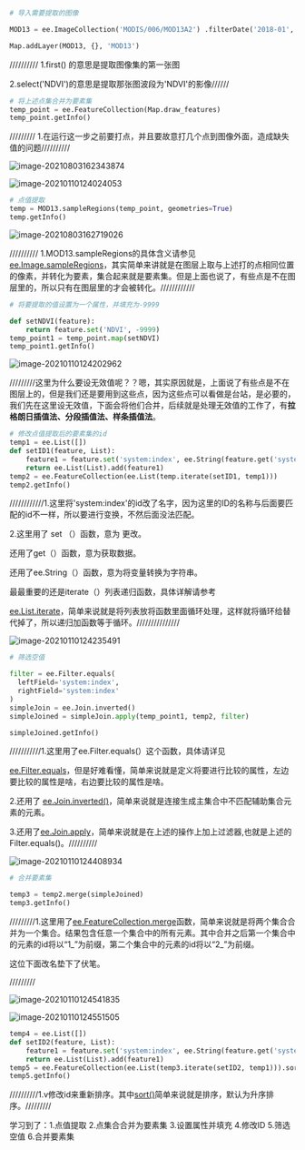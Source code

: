 ```python
# 导入需要提取的图像

MOD13 = ee.ImageCollection('MODIS/006/MOD13A2') .filterDate('2018-01', '2018-02').first().select('NDVI')

Map.addLayer(MOD13, {}, 'MOD13')
```

//////////  1.first() 的意思是提取图像集的第一张图

2.select('NDVI')的意思是提取那张图波段为'NDVI'的影像//////

```python
# 将上述点集合并为要素集
temp_point = ee.FeatureCollection(Map.draw_features)
temp_point.getInfo()

```

/////////  1.在运行这一步之前要打点，并且要故意打几个点到图像外面，造成缺失值的问题//////////

![image-20210803162343874](C:\Users\树风\AppData\Roaming\Typora\typora-user-images\image-20210803162343874.png)

![image-20210110124024053](https://camo.githubusercontent.com/acb3b45f3861868f40f066ea61a4edd9a59676bf35e6b3fc7762988f479b9aeb/68747470733a2f2f696d67323032302e636e626c6f67732e636f6d2f626c6f672f323231333636302f3230323130312f323231333636302d32303231303131303132343032353031302d3737353833393932392e706e67)

```python
# 点值提取
temp = MOD13.sampleRegions(temp_point, geometries=True)
temp.getInfo()

```

![image-20210803162719026](C:\Users\树风\AppData\Roaming\Typora\typora-user-images\image-20210803162719026.png)

//////////  1.MOD13.sampleRegions的具体含义请参见[ee.Image.sampleRegions](https://developers.google.com/earth-engine/apidocs/ee-image-sampleregions?hl=en)，其实简单来讲就是在图层上取与上述打的点相同位置的像素，并转化为要素，集合起来就是要素集。但是上面也说了，有些点是不在图层里的，所以只有在图层里的才会被转化。////////////

```python
# 将要提取的值设置为一个属性，并填充为-9999

def setNDVI(feature):
    return feature.set('NDVI', -9999)
temp_point1 = temp_point.map(setNDVI)
temp_point1.getInfo()
```

![image-20210110124202962](https://camo.githubusercontent.com/2a6da628ff0bc9d443ac1dc0f0d57b9a713a2abef486bdd8d56cd64d0439ea1a/68747470733a2f2f696d67323032302e636e626c6f67732e636f6d2f626c6f672f323231333636302f3230323130312f323231333636302d32303231303131303132343230333739302d3438333230373838302e706e67)

/////////这里为什么要设无效值呢？？嗯，其实原因就是，上面说了有些点是不在图层上的，但是我们还是要用到这些点，因为这些点可以看做是台站，是必要的，我们先在这里设无效值，下面会将他们合并，后续就是处理无效值的工作了，有**拉格朗日插值法、分段插值法、样条插值法**。

```python
# 修改点值提取后的要素集的id
temp1 = ee.List([])
def setID1(feature, List):
    feature1 = feature.set('system:index', ee.String(feature.get('system:index')).split('_').get(0))
    return ee.List(List).add(feature1)
temp2 = ee.FeatureCollection(ee.List(temp.iterate(setID1, temp1)))
temp2.getInfo()

```

////////////1.这里将'system:index'的id改了名字，因为这里的ID的名称与后面要匹配的id不一样，所以要进行变换，不然后面没法匹配。

2.这里用了 set （）函数，意为 更改。

还用了get（）函数，意为获取数据。

还用了ee.String（）函数，意为将变量转换为字符串。

最最重要的还是iterate（）列表递归函数，具体详解请参考

[ee.List.iterate](https://developers.google.com/earth-engine/apidocs/ee-list-iterate?hl=en)，简单来说就是将列表放将函数里面循环处理，这样就将循环给替代掉了，所以递归加函数等于循环。///////////////

![image-20210110124235491](https://camo.githubusercontent.com/a214e94d99f6b08ca42aa156f4be746176b21c6eab4507123da73b21b5a3aa2a/68747470733a2f2f696d67323032302e636e626c6f67732e636f6d2f626c6f672f323231333636302f3230323130312f323231333636302d32303231303131303132343233363330312d3939323837363736312e706e67)

```python
# 筛选空值

filter = ee.Filter.equals(
  leftField='system:index',
  rightField='system:index'
)
simpleJoin = ee.Join.inverted()
simpleJoined = simpleJoin.apply(temp_point1, temp2, filter)

simpleJoined.getInfo()
```

///////////1.这里用了ee.Filter.equals(）这个函数，具体请详见

[ee.Filter.equals](https://developers.google.com/earth-engine/apidocs/ee-filter-equals?hl=en)，但是好难看懂，简单来说就是定义将要进行比较的属性，左边要比较的属性是啥，右边要比较的属性是啥。

2.还用了 [ee.Join.inverted()](https://developers.google.com/earth-engine/apidocs/ee-join-inverted?hl=en)，简单来说就是连接生成主集合中不匹配辅助集合元素的元素。

3.还用了[ee.Join.apply](https://developers.google.com/earth-engine/apidocs/ee-join-apply?hl=en)，简单来说就是在上述的操作上加上过滤器,也就是上述的Filter.equals()。//////////

![image-20210110124408934](https://camo.githubusercontent.com/4b195460fdb237446ce4032436fc78fa5a2db9884755f2f50a29f0e133b38a16/68747470733a2f2f696d67323032302e636e626c6f67732e636f6d2f626c6f672f323231333636302f3230323130312f323231333636302d32303231303131303132343430393833382d3534353336333732362e706e67)

```python
# 合并要素集

temp3 = temp2.merge(simpleJoined)
temp3.getInfo()
```

/////////1.这里用了[ee.FeatureCollection.merge](https://developers.google.com/earth-engine/apidocs/ee-featurecollection-merge?hl=en)函数，简单来说就是将两个集合合并为一个集合。结果包含任意一个集合中的所有元素。其中合并之后第一个集合中的元素的id将以“1_”为前缀，第二个集合中的元素的id将以“2_”为前缀。

这位下面改名垫下了伏笔。

/////////

![image-20210110124541835](https://camo.githubusercontent.com/3555f380de8c7eb2ff35ca85792d258a93289f4daab14f2cbc199c64e29ca2fd/68747470733a2f2f696d67323032302e636e626c6f67732e636f6d2f626c6f672f323231333636302f3230323130312f323231333636302d32303231303131303132343534323634332d313933363233363930382e706e67)

![image-20210110124551505](https://camo.githubusercontent.com/366fb5ecbc6efc77930a1f00ef57fb87cf797ed0c0c246ba6f9a588c1e8e1ea9/68747470733a2f2f696d67323032302e636e626c6f67732e636f6d2f626c6f672f323231333636302f3230323130312f323231333636302d32303231303131303132343535323237372d3431363033383530302e706e67)

```python
temp4 = ee.List([])
def setID2(feature, List):
    feature1 = feature.set('system:index', ee.String(feature.get('system:index')).split('_').get(-1))
    return ee.List(List).add(feature1)
temp5 = ee.FeatureCollection(ee.List(temp3.iterate(setID2, temp1))).sort('system:index')
temp5.getInfo()

```

//////////1.v修改id来重新排序。其中[sort()](https://developers.google.com/earth-engine/apidocs/ee-featurecollection-sort?hl=en)简单来说就是排序，默认为升序排序。/////////

学习到了：1.点值提取  2.点集合合并为要素集  3.设置属性并填充  4.修改ID 5.筛选空值 6.合并要素集





